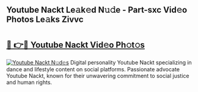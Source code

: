 ## Youtube Nackt Le𝚊k𝚎d N𝚞𝚍e - Part-sxc Vid𝚎o Photos Le𝚊ks Zivvc

# <h2><a href="http://fb2rvqy.evod.top/?m=Youtube+Nackt">🔗 👉🔴 Youtube Nackt Vid𝚎o Ph𝚘t𝚘s</a></h2>

[![Youtube Nackt N𝚞d𝚎s](https://i.imgur.com/8V9OHl7.gif)](http://fb2rvqy.evod.top/?m=Youtube+Nackt)
Digital personality Youtube Nackt specializing in dance and lifestyle content on social platforms. Passionate advocate Youtube Nackt, known for their unwavering commitment to social justice and human rights. 
